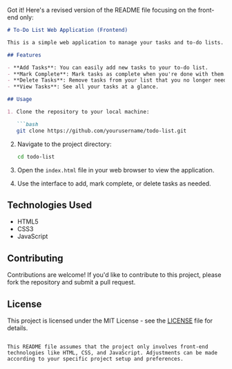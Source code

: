 Got it! Here's a revised version of the README file focusing on the front-end only:

```markdown
# To-Do List Web Application (Frontend)

This is a simple web application to manage your tasks and to-do lists. You can add tasks, mark them as complete, delete them, and view your tasks conveniently.

## Features

- **Add Tasks**: You can easily add new tasks to your to-do list.
- **Mark Complete**: Mark tasks as complete when you're done with them.
- **Delete Tasks**: Remove tasks from your list that you no longer need.
- **View Tasks**: See all your tasks at a glance.

## Usage

1. Clone the repository to your local machine:

   ```bash
   git clone https://github.com/yourusername/todo-list.git
   ```

2. Navigate to the project directory:

   ```bash
   cd todo-list
   ```

3. Open the `index.html` file in your web browser to view the application.

4. Use the interface to add, mark complete, or delete tasks as needed.

## Technologies Used

- HTML5
- CSS3
- JavaScript 

## Contributing

Contributions are welcome! If you'd like to contribute to this project, please fork the repository and submit a pull request.

## License

This project is licensed under the MIT License - see the [LICENSE](LICENSE) file for details.
```

This README file assumes that the project only involves front-end technologies like HTML, CSS, and JavaScript. Adjustments can be made according to your specific project setup and preferences.
